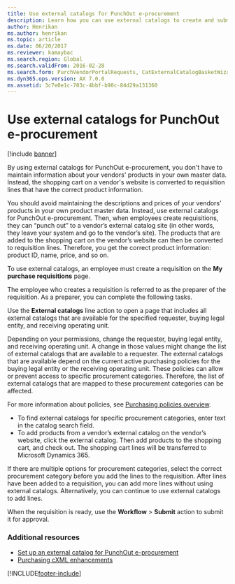 ```yaml
---
title: Use external catalogs for PunchOut e-procurement
description: Learn how you can use external catalogs to create and submit requisitions, including an outline on creating a requisition to use external catalogs.
author: Henrikan
ms.author: henrikan
ms.topic: article
ms.date: 06/20/2017
ms.reviewer: kamaybac
ms.search.region: Global
ms.search.validFrom: 2016-02-28
ms.search.form: PurchVendorPortalRequests, CatExternalCatalogBasketWizard, CatExternalCatalogPunchoutDialog
ms.dyn365.ops.version: AX 7.0.0
ms.assetid: 3c7e0e1c-703c-4bbf-b90c-84d29a131360
---
```


# Use external catalogs for PunchOut e-procurement

[!include [banner](../includes/banner.md)]

By using external catalogs for PunchOut e-procurement, you don't have to maintain information about your vendors' products in your own master data. 
Instead, the shopping cart on a vendor's website is converted to requisition lines that have the correct product information. 

You should avoid maintaining the descriptions and prices of your vendors’ products in your own product master data. Instead, use external catalogs for PunchOut e-procurement. Then, when employees create requisitions, they can “punch out” to a vendor’s external catalog site (in other words, they leave your system and go to the vendor’s site). The products that are added to the shopping cart on the vendor’s website can then be converted to requisition lines. Therefore, you get the correct product information: product ID, name, price, and so on.

To use external catalogs, an employee must create a requisition on the **My purchase requisitions** page.

The employee who creates a requisition is referred to as the preparer of the requisition. As a preparer, you can complete the following tasks.

Use the **External catalogs** line action to open a page that includes all external catalogs that are available for the specified requester, buying legal entity, and receiving operating unit.

Depending on your permissions, change the requester, buying legal entity, and receiving operating unit. A change in those values might change the list of external catalogs that are available to a requester. The external catalogs that are available depend on the current active purchasing policies for the buying legal entity or the receiving operating unit. These policies can allow or prevent access to specific procurement categories. Therefore, the list of external catalogs that are mapped to these procurement categories can be affected.

For more information about policies, see [Purchasing policies overview](../procurement/purchase-policies.md).

- To find external catalogs for specific procurement categories, enter text in the catalog search field.
- To add products from a vendor’s external catalog on the vendor’s website, click the external catalog. Then add products to the shopping cart, and check out. The shopping cart lines will be transferred to Microsoft Dynamics 365.

If there are multiple options for procurement categories, select the correct procurement category before you add the lines to the requisition.
After lines have been added to a requisition, you can add more lines without using external catalogs. Alternatively, you can continue to use external catalogs to add lines.

When the requisition is ready, use the **Workflow** > **Submit** action to submit it for approval.

### Additional resources

- [Set up an external catalog for PunchOut e-procurement](set-up-external-catalog-for-punchout.md)
- [Purchasing cXML enhancements](purchasing-cxml-enhancements.md)

[!INCLUDE[footer-include](../../includes/footer-banner.md)]
